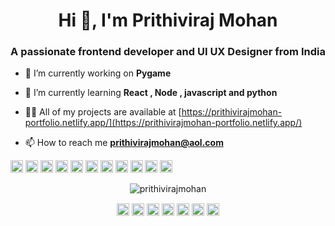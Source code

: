 ###
<h1 align="center">Hi 👋, I'm Prithiviraj Mohan</h1>
<h3 align="center">A passionate frontend developer and UI UX Designer from India</h3>

- 🔭 I’m currently working on **Pygame**

- 🌱 I’m currently learning **React , Node , javascript and python**

- 👨‍💻 All of my projects are available at [https://prithivirajmohan-portfolio.netlify.app/](https://prithivirajmohan-portfolio.netlify.app/)

- 📫 How to reach me **prithivirajmohan@aol.com**

<p align="left"><img src="https://devicons.github.io/devicon/devicon.git/icons/react/react-original-wordmark.svg" alt="react" width="20" height="20"/> <img src="https://devicons.github.io/devicon/devicon.git/icons/android/android-original-wordmark.svg" alt="android" width="20" height="20"/> <img src="https://devicons.github.io/devicon/devicon.git/icons/bootstrap/bootstrap-plain.svg" alt="bootstrap" width="20" height="20"/> <img src="https://devicons.github.io/devicon/devicon.git/icons/css3/css3-original-wordmark.svg" alt="css3" width="20" height="20"/> <img src="https://devicons.github.io/devicon/devicon.git/icons/html5/html5-original-wordmark.svg" alt="html5" width="20" height="20"/> <img src="https://devicons.github.io/devicon/devicon.git/icons/javascript/javascript-original.svg" alt="javascript" width="20" height="20"/> <img src="https://devicons.github.io/devicon/devicon.git/icons/sass/sass-original.svg" alt="sass" width="20" height="20"/> <img src="https://devicons.github.io/devicon/devicon.git/icons/nodejs/nodejs-original-wordmark.svg" alt="nodejs" width="20" height="20"/> <img src="https://devicons.github.io/devicon/devicon.git/icons/python/python-original-wordmark.svg" alt="python" width="20" height="20"/> <img src="https://devicons.github.io/devicon/devicon.git/icons/linux/linux-original.svg" alt="linux" width="20" height="20"/> <img src="https://devicons.github.io/devicon/devicon.git/icons/express/express-original-wordmark.svg" alt="express" width="20" height="20"/></p><p align="center"> <img src="https://github-readme-stats.vercel.app/api?username=prithivirajmohan&show_icons=true" alt="prithivirajmohan" /> </p>

<p align="center">
<a href="https://codepen.io/prithivirajmohan" target="blank"><img align="center" src="https://cdn.jsdelivr.net/npm/simple-icons@3.0.1/icons/codepen.svg" alt="prithivirajmohan" height="20" width="20" /></a>
<a href="https://dev.to/prithivirajmohan" target="blank"><img align="center" src="https://cdn.jsdelivr.net/npm/simple-icons@3.0.1/icons/dev-dot-to.svg" alt="prithivirajmohan" height="20" width="20" /></a>
<a href="https://twitter.com/prithivimohan25" target="blank"><img align="center" src="https://cdn.jsdelivr.net/npm/simple-icons@3.0.1/icons/twitter.svg" alt="prithivimohan25" height="20" width="20" /></a>
<a href="https://linkedin.com/in/prithiviraj-mohan-38348115b" target="blank"><img align="center" src="https://cdn.jsdelivr.net/npm/simple-icons@3.0.1/icons/linkedin.svg" alt="prithiviraj-mohan-38348115b" height="20" width="20" /></a>
<a href="https://kaggle.com/prithivirajmohan" target="blank"><img align="center" src="https://cdn.jsdelivr.net/npm/simple-icons@3.0.1/icons/kaggle.svg" alt="prithivirajmohan" height="20" width="20" /></a>
<a href="https://fb.com/prithivirajmohan25" target="blank"><img align="center" src="https://cdn.jsdelivr.net/npm/simple-icons@3.0.1/icons/facebook.svg" alt="prithivirajmohan25" height="20" width="20" /></a>
<a href="https://instagram.com/prithivirajmohan25" target="blank"><img align="center" src="https://cdn.jsdelivr.net/npm/simple-icons@3.0.1/icons/instagram.svg" alt="prithivirajmohan25" height="20" width="20" /></a>
</p>
<!--
**PrithivirajMohan/PrithivirajMohan** is a ✨ _special_ ✨ repository because its `README.md` (this file) appears on your GitHub profile.

Here are some ideas to get you started:

- 🔭 I’m currently working on ...
- 🌱 I’m currently learning ...
- 👯 I’m looking to collaborate on ...
- 🤔 I’m looking for help with ...
- 💬 Ask me about ...
- 📫 How to reach me: ...
- 😄 Pronouns: ...
- ⚡ Fun fact: ...
-->
